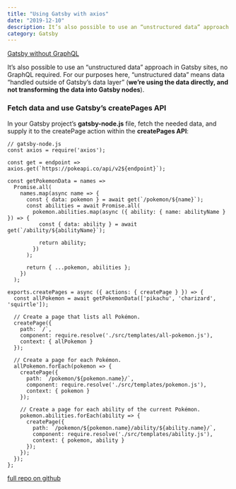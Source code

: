 ```yaml
---
title: "Using Gatsby with axios"
date: "2019-12-10"
description: It’s also possible to use an “unstructured data” approach in Gatsby sites, no GraphQL required.
category: Gatsby
---
```


[Gatsby without GraphQL](https://www.gatsbyjs.org/docs/using-gatsby-without-graphql/)

It’s also possible to use an “unstructured data” approach in Gatsby sites, no GraphQL required. For our purposes here, “unstructured data” means data “handled outside of Gatsby’s data layer” (**we’re using the data directly, and not transforming the data into Gatsby nodes**).

### Fetch data and use Gatsby’s createPages API

In your Gatsby project’s **gatsby-node.js** file, fetch the needed data, and supply it to the createPage action within the **createPages API**:
```
// gatsby-node.js
const axios = require('axios');

const get = endpoint => axios.get(`https://pokeapi.co/api/v2${endpoint}`);

const getPokemonData = names =>
  Promise.all(
    names.map(async name => {
      const { data: pokemon } = await get(`/pokemon/${name}`);
      const abilities = await Promise.all(
        pokemon.abilities.map(async ({ ability: { name: abilityName } }) => {
          const { data: ability } = await get(`/ability/${abilityName}`);

          return ability;
        })
      );

      return { ...pokemon, abilities };
    })
  );

exports.createPages = async ({ actions: { createPage } }) => {
  const allPokemon = await getPokemonData(['pikachu', 'charizard', 'squirtle']);

  // Create a page that lists all Pokémon.
  createPage({
    path: `/`,
    component: require.resolve('./src/templates/all-pokemon.js'),
    context: { allPokemon }
  });

  // Create a page for each Pokémon.
  allPokemon.forEach(pokemon => {
    createPage({
      path: `/pokemon/${pokemon.name}/`,
      component: require.resolve('./src/templates/pokemon.js'),
      context: { pokemon }
    });

    // Create a page for each ability of the current Pokémon.
    pokemon.abilities.forEach(ability => {
      createPage({
        path: `/pokemon/${pokemon.name}/ability/${ability.name}/`,
        component: require.resolve('./src/templates/ability.js'),
        context: { pokemon, ability }
      });
    });
  });
};

```
[full repo on github](https://github.com/jlengstorf/gatsby-with-unstructured-data)


